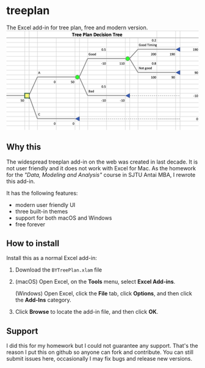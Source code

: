 # treeplan
The Excel add-in for tree plan, free and modern version.
![](screenshot-1.jpg)

## Why this
The widespread treeplan add-in on the web was created in last decade. It is not user friendly and it does not work with Excel for Mac. As the homework for the *"Data, Modeling and Analysis"* course in SJTU Antai MBA, I rewrote this add-in.

It has the following features:

* modern user friendly UI
* three built-in themes
* support for both macOS and Windows
* free forever

## How to install
Install this as a normal Excel add-in:

1. Download the `BYTreePlan.xlam` file

2. (macOS) Open Excel, on the **Tools** menu, select **Excel Add-ins**.

   (Windows) Open Excel, click the **File** tab, click **Options**, and then click the **Add-Ins** category.

3. Click **Browse** to locate the add-in file, and then click **OK**.

## Support
I did this for my homework but I could not guarantee any support. That's the reason I put this on github so anyone can fork and contribute. You can still submit issues here, occasionally I may fix bugs and release new versions.
